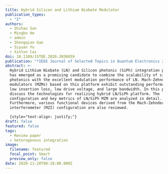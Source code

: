 ```yaml
---
title: Hybrid Silicon and Lithium Niobate Modulator
publication_types:
  - "2"
authors:
  - Shihao Sun
  - Mingbo He
  - admin
  - Shengqian Gao
  - Siyuan Yu
  - Xinlun Cai
doi: 10.1109/JSTQE.2020.3036059
publication: "*IEEE Journal of Selected Topics in Quantum Electronics 27*, 3300112 (2020)"
abstract: >-
  Hybrid Lithium Niobate (LN) and Silicon photonic (SiPh) integration platform
  has emerged as a promising candidate to combine the scalability of silicon
  photonics with the excellent modulation performance of LN. Mach-Zehnder
  modulators (MZMs) based on this platform exhibit outstanding performance with
  low insertion loss, low drive voltage, and large bandwidth. In this paper, we
  discuss the technologies for realizing hybrid LN/SiPh platform. The
  configuration and key metrics of LN/SiPh MZM are analyzed in detail.
  Furthermore, various functional devices derived from the Mach-Zehnder
  interferometer (MZI) configuration are also reviewed.

  {style="text-align: justify;"}
draft: false
featured: false
tags:
  - Review paper
  - heterogenous integration
image:
  filename: featured
  focal_point: Smart
  preview_only: false
date: 2020-11-20T00:18:00.000Z
---
```

